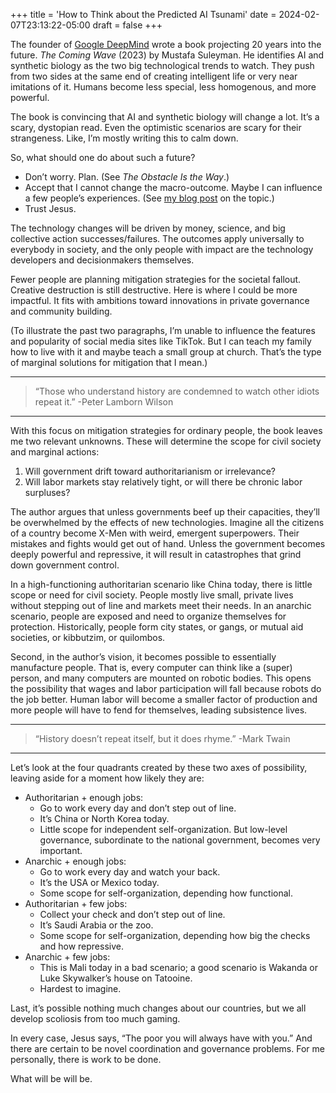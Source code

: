 +++ title = 'How to Think about the Predicted AI Tsunami' date = 2024-02-07T23:13:22-05:00 draft = false +++

The founder of [Google DeepMind](https://deepmind.google/) wrote a book projecting 20 years into the future. *The Coming Wave* (2023) by Mustafa Suleyman. He identifies AI and synthetic biology as the two big technological trends to watch. They push from two sides at the same end of creating intelligent life or very near imitations of it. Humans become less special, less homogenous, and more powerful.

The book is convincing that AI and synthetic biology will change a lot. It’s a scary, dystopian read. Even the optimistic scenarios are scary for their strangeness. Like, I’m mostly writing this to calm down.

So, what should one do about such a future? 
- Don’t worry. Plan. (See *The Obstacle Is the Way*.)
- Accept that I cannot change the macro-outcome. Maybe I can influence a few people’s experiences. (See [my blog post](https://wyattclarke.github.io/place-for-family/philosophy/empathy/) on the topic.)
- Trust Jesus.

The technology changes will be driven by money, science, and big collective action successes/failures. The outcomes apply universally to everybody in society, and the only people with impact are the technology developers and decisionmakers themselves. 

Fewer people are planning mitigation strategies for the societal fallout. Creative destruction is still destructive. Here is where I could be more impactful. It fits with ambitions toward innovations in private governance and community building.

(To illustrate the past two paragraphs, I’m unable to influence the features and popularity of social media sites like TikTok. But I can teach my family how to live with it and maybe teach a small group at church. That’s the type of marginal solutions for mitigation that I mean.)

---

> “Those who understand history are condemned to watch other idiots repeat it.” -Peter Lamborn Wilson

---

With this focus on mitigation strategies for ordinary people, the book leaves me two relevant unknowns. These will determine the scope for civil society and marginal actions:
1. Will government drift toward authoritarianism or irrelevance?
2. Will labor markets stay relatively tight, or will there be chronic labor surpluses?

The author argues that unless governments beef up their capacities, they’ll be overwhelmed by the effects of new technologies. Imagine all the citizens of a country become X-Men with weird, emergent superpowers. Their mistakes and fights would get out of hand. Unless the government becomes deeply powerful and repressive, it will result in catastrophes that grind down government control.

In a high-functioning authoritarian scenario like China today, there is little scope or need for civil society. People mostly live small, private lives without stepping out of line and markets meet their needs. In an anarchic scenario, people are exposed and need to organize themselves for protection. Historically, people form city states, or gangs, or mutual aid societies, or kibbutzim, or quilombos.

Second, in the author’s vision, it becomes possible to essentially manufacture people. That is, every computer can think like a (super) person, and many computers are mounted on robotic bodies. This opens the possibility that wages and labor participation will fall because robots do the job better. Human labor will become a smaller factor of production and more people will have to fend for themselves, leading subsistence lives.

---

> “History doesn’t repeat itself, but it does rhyme.” -Mark Twain

---

Let’s look at the four quadrants created by these two axes of possibility, leaving aside for a moment how likely they are:
- Authoritarian + enough jobs: 
  - Go to work every day and don’t step out of line. 
  - It’s China or North Korea today. 
  - Little scope for independent self-organization. But low-level governance, subordinate to the national government, becomes very important.
- Anarchic + enough jobs: 
  - Go to work every day and watch your back. 
  - It’s the USA or Mexico today. 
  - Some scope for self-organization, depending how functional.
- Authoritarian + few jobs: 
  - Collect your check and don’t step out of line. 
  - It’s Saudi Arabia or the zoo. 
  - Some scope for self-organization, depending how big the checks and how repressive.
- Anarchic + few jobs:
  - This is Mali today in a bad scenario; a good scenario is Wakanda or Luke Skywalker’s house on Tatooine. 
  - Hardest to imagine.

Last, it’s possible nothing much changes about our countries, but we all develop scoliosis from too much gaming.

In every case, Jesus says, “The poor you will always have with you.” And there are certain to be novel coordination and governance problems. For me personally, there is work to be done. 

What will be will be.

